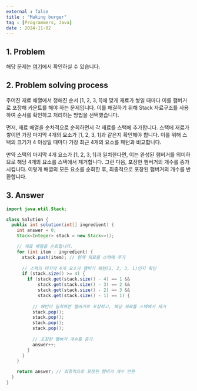 ```yaml
---
external : false
title : "Making burger"
tag : [Programmers, Java]
date : 2024-11-02
---
```


## 1. Problem

해당 문제는 [여기](https://school.programmers.co.kr/learn/courses/30/lessons/133502)에서 확인하실 수 있습니다.

## 2. Problem solving process

주어진 재료 배열에서 정해진 순서 [1, 2, 3, 1]에 맞게 재료가 쌓일 때마다 이를 햄버거로 포장해 카운트를 해야 하는 문제입니다. 이를 해결하기 위해 Stack 자료구조를 사용하여 순서를 확인하고 처리하는 방법을 선택했습니다.

먼저, 재료 배열을 순차적으로 순회하면서 각 재료를 스택에 추가합니다. 스택에 재료가 쌓이면 가장 마지막 4개의 요소가 [1, 2, 3, 1]과 같은지 확인해야 합니다. 이를 위해 스택의 크기가 4 이상일 때마다 가장 최근 4개의 요소를 패턴과 비교합니다.

만약 스택의 마지막 4개 요소가 [1, 2, 3, 1]과 일치한다면, 이는 완성된 햄버거를 의미하므로 해당 4개의 요소를 스택에서 제거합니다. 그런 다음, 포장한 햄버거의 개수를 증가시킵니다. 이렇게 배열의 모든 요소를 순회한 후, 최종적으로 포장된 햄버거의 개수를 반환합니다.

## 3. Answer

```java
import java.util.Stack;

class Solution {
  public int solution(int[] ingredient) {
    int answer = 0;
    Stack<Integer> stack = new Stack<>();

    // 재료 배열을 순회합니다.
    for (int item : ingredient) {
      stack.push(item); // 현재 재료를 스택에 추가
      
      // 스택의 마지막 4개 요소가 햄버거 패턴(1, 2, 3, 1)인지 확인
      if (stack.size() >= 4) {
        if (stack.get(stack.size() - 4) == 1 &&
            stack.get(stack.size() - 3) == 2 &&
            stack.get(stack.size() - 2) == 3 &&
            stack.get(stack.size() - 1) == 1) {
          
          // 패턴이 일치하면 햄버거로 포장하고, 해당 재료를 스택에서 제거
          stack.pop();
          stack.pop();
          stack.pop();
          stack.pop();
          
          // 포장한 햄버거 개수를 증가
          answer++;
        }
      }
    }

    return answer; // 최종적으로 포장된 햄버거 개수 반환
  }
}
```

